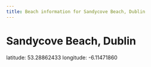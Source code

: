 ```yaml
---
title: Beach information for Sandycove Beach, Dublin
---
```

# Sandycove Beach, Dublin 

<div class="location-info">latitude: 53.28862433 longitude: -6.11471860</div>
<div></div>